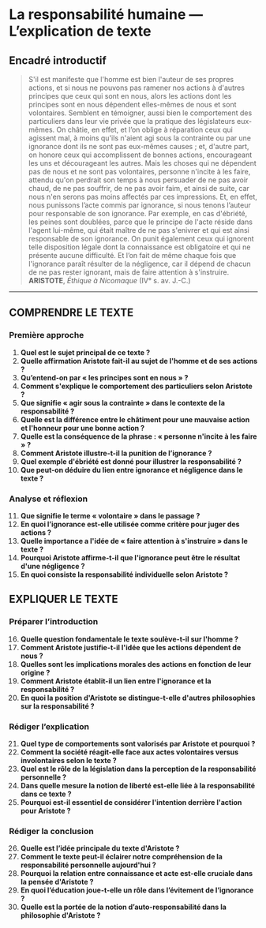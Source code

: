 # La responsabilité humaine — L’explication de texte

## Encadré introductif
> S'il est manifeste que l'homme est bien l'auteur de ses propres actions, et si nous ne pouvons pas ramener nos actions à d'autres principes que ceux qui sont en nous, alors les actions dont les principes sont en nous dépendent elles-mêmes de nous et sont volontaires. Semblent en témoigner, aussi bien le comportement des particuliers dans leur vie privée que la pratique des législateurs eux-mêmes. On châtie, en effet, et l’on oblige à réparation ceux qui agissent mal, à moins qu'ils n'aient agi sous la contrainte ou par une ignorance dont ils ne sont pas eux-mêmes causes ; et, d'autre part, on honore ceux qui accomplissent de bonnes actions, encourageant les uns et décourageant les autres. Mais les choses qui ne dépendent pas de nous et ne sont pas volontaires, personne n'incite à les faire, attendu qu'on perdrait son temps à nous persuader de ne pas avoir chaud, de ne pas souffrir, de ne pas avoir faim, et ainsi de suite, car nous n'en serons pas moins affectés par ces impressions. Et, en effet, nous punissons l’acte commis par ignorance, si nous tenons l’auteur pour responsable de son ignorance. Par exemple, en cas d'ébriété, les peines sont doublées, parce que le principe de l'acte réside dans l'agent lui-même, qui était maître de ne pas s'enivrer et qui est ainsi responsable de son ignorance. On punit également ceux qui ignorent telle disposition légale dont la connaissance est obligatoire et qui ne présente aucune difficulté. Et l’on fait de même chaque fois que l'ignorance paraît résulter de la négligence, car il dépend de chacun de ne pas rester ignorant, mais de faire attention à s'instruire.<br><b>ARISTOTE</b>, <i>Éthique à Nicomaque</i> (IV° s. av. J.-C.)

---

## COMPRENDRE LE TEXTE

### Première approche

1. **Quel est le sujet principal de ce texte ?**
2. **Quelle affirmation Aristote fait-il au sujet de l'homme et de ses actions ?**
3. **Qu’entend-on par « les principes sont en nous » ?**
4. **Comment s'explique le comportement des particuliers selon Aristote ?**
5. **Que signifie « agir sous la contrainte » dans le contexte de la responsabilité ?**
6. **Quelle est la différence entre le châtiment pour une mauvaise action et l'honneur pour une bonne action ?**
7. **Quelle est la conséquence de la phrase : « personne n'incite à les faire » ?**
8. **Comment Aristote illustre-t-il la punition de l’ignorance ?**
9. **Quel exemple d'ébriété est donné pour illustrer la responsabilité ?**
10. **Que peut-on déduire du lien entre ignorance et négligence dans le texte ?**

### Analyse et réflexion

11. **Que signifie le terme « volontaire » dans le passage ?**
12. **En quoi l’ignorance est-elle utilisée comme critère pour juger des actions ?**
13. **Quelle importance a l'idée de « faire attention à s'instruire » dans le texte ?**
14. **Pourquoi Aristote affirme-t-il que l'ignorance peut être le résultat d'une négligence ?**
15. **En quoi consiste la responsabilité individuelle selon Aristote ?**

## EXPLIQUER LE TEXTE

### Préparer l’introduction

16. **Quelle question fondamentale le texte soulève-t-il sur l'homme ?**
17. **Comment Aristote justifie-t-il l'idée que les actions dépendent de nous ?**
18. **Quelles sont les implications morales des actions en fonction de leur origine ?**
19. **Comment Aristote établit-il un lien entre l'ignorance et la responsabilité ?**
20. **En quoi la position d'Aristote se distingue-t-elle d'autres philosophies sur la responsabilité ?**

### Rédiger l’explication

21. **Quel type de comportements sont valorisés par Aristote et pourquoi ?**
22. **Comment la société réagit-elle face aux actes volontaires versus involontaires selon le texte ?**
23. **Quel est le rôle de la législation dans la perception de la responsabilité personnelle ?**
24. **Dans quelle mesure la notion de liberté est-elle liée à la responsabilité dans ce texte ?**
25. **Pourquoi est-il essentiel de considérer l'intention derrière l'action pour Aristote ?**

### Rédiger la conclusion

26. **Quelle est l’idée principale du texte d'Aristote ?**
27. **Comment le texte peut-il éclairer notre compréhension de la responsabilité personnelle aujourd'hui ?**
28. **Pourquoi la relation entre connaissance et acte est-elle cruciale dans la pensée d'Aristote ?**
29. **En quoi l’éducation joue-t-elle un rôle dans l’évitement de l’ignorance ?**
30. **Quelle est la portée de la notion d’auto-responsabilité dans la philosophie d'Aristote ?**